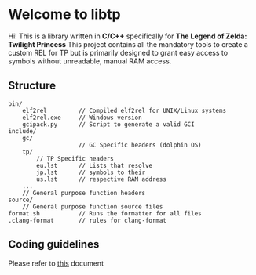 # Welcome to libtp

Hi! This is a library written in **C/C++** specifically for **The Legend of Zelda: Twilight Princess**
This project contains all the mandatory tools to create a custom REL for TP but is primarily designed to grant easy access to symbols without unreadable, manual RAM access.

## Structure
	bin/
		elf2rel 		// Compiled elf2rel for UNIX/Linux systems
		elf2rel.exe 	// Windows version
		gcipack.py 		// Script to generate a valid GCI
	include/
		gc/
						// GC Specific headers (dolphin OS)
		tp/
			// TP Specific headers
			eu.lst 		// Lists that resolve
			jp.lst 		// symbols to their
			us.lst 		// respective RAM address
		...
		// General purpose function headers
	source/
		// General purpose function source files
	format.sh			// Runs the formatter for all files
	.clang-format 		// rules for clang-format


## Coding guidelines
Please refer to [this](https://dev.tpspeed.run/guidelines) document